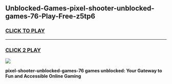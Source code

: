 
## Unblocked-Games-pixel-shooter-unblocked-games-76-Play-Free-z5tp6
<h3>
<a href="https://premium76.site?title=pixel-shooter-unblocked-games-76&ref=10A">CLICK TO PLAY</a></h3>
<hr>

<h3>
<a href="https://premium76.site?title=pixel-shooter-unblocked-games-76&ref=10A">CLICK 2 PLAY</a>
  
</h3>

<a href="https://premium76.site?title=pixel-shooter-unblocked-games-76&ref=10A"><img src="https://clearcache.store/games.png"></a>


**pixel-shooter-unblocked-games-76 games unblocked: Your Gateway to Fun and Accessible Online Gaming**
